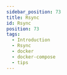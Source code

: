 ```yaml
---
sidebar_position: 73
title: Rsync
id: Rsync
position: 73
tags:
  - Introduction
  - Rsync
  - docker
  - docker-compose
  - tips
---
```

